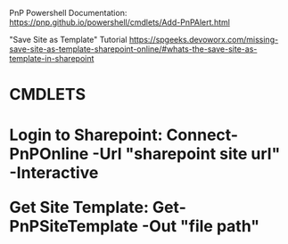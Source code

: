 PnP Powershell Documentation: https://pnp.github.io/powershell/cmdlets/Add-PnPAlert.html

"Save Site as Template" Tutorial https://spgeeks.devoworx.com/missing-save-site-as-template-sharepoint-online/#whats-the-save-site-as-template-in-sharepoint


<h1>CMDLETS<h1>
Login to Sharepoint: Connect-PnPOnline -Url "sharepoint site url" -Interactive

Get Site Template: Get-PnPSiteTemplate -Out "file path"


